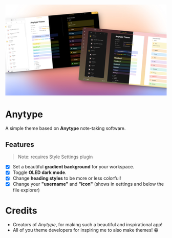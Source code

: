 
![](bigpic.jpeg)

# Anytype 
A simple theme based on **Anytype** note-taking software. 

## Features
> Note: requires Style Settings plugin

- [x] Set a beautiful **gradient background** for your workspace.
- [x] Toggle **OLED dark mode**.
- [x] Change **heading styles** to be more or less colorful!
- [x] Change your **"username"** and **"icon"** (shows in eettings and below the file explorer) 

# Credits
- Creators of *Anytype*, for making such a beautiful and inspirational app!
- All of you theme developers for inspiring me to also make themes! 😁
